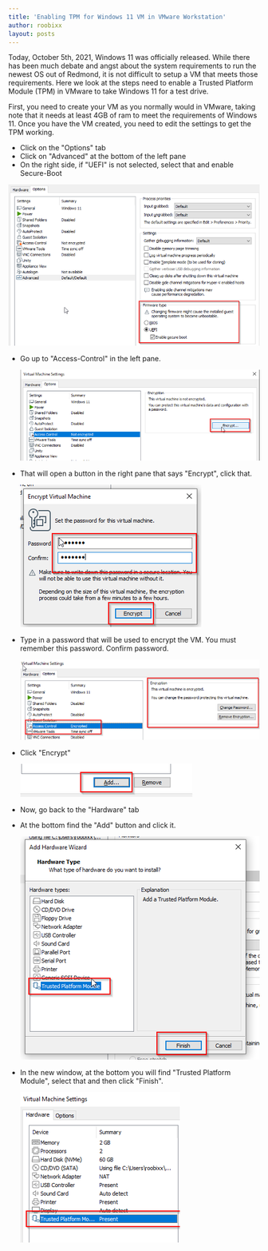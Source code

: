```yaml
---
title: 'Enabling TPM for Windows 11 VM in VMware Workstation'
author: roobixx
layout: posts
---
```


Today, October 5th, 2021, Windows 11 was officially released. While there has been much debate and angst about the system requirements to run the newest OS out of Redmond, it is not difficult to setup a VM that meets those requirements. Here we look at the steps need to enable a Trusted Platform Module (TPM) in VMware to take Windows 11 for a test drive.

First, you need to create your VM as you normally would in VMware, taking note that it needs at least 4GB of ram to meet the requirements of Windows 11. Once you have the VM created, you need to edit the settings to get the TPM working.

- Click on the "Options" tab
- Click on "Advanced" at the bottom of the left pane
- On the right side, if "UEFI" is not selected, select that and enable Secure-Boot

![Options>Advanced](/assets/images/tpm/1.png)
  
   
- Go up to "Access-Control" in the left pane. 
 
  ![Options > Access Control](/assets/images/tpm/2.png)
  

- That will open a button in the right pane that says "Encrypt", click that.
 
  ![Options > Access Control > Encrypt](/assets/images/tpm/3.png)
  
- Type in a password that will be used to encrypt the VM. You must remember this password. Confirm password.

  ![Options > Access Control > Encrypt](/assets/images/tpm/4.png)
  
- Click "Encrypt"
 
  ![Options > Access Control > Encrypt](/assets/images/tpm/5.png)
  
- Now, go back to the "Hardware" tab
- At the bottom find the "Add" button and click it.

  ![Hadrward > Add](/assets/images/tpm/6.png)
  
- In the new window, at the bottom you will find "Trusted Platform Module", select that and then click "Finish". 

  ![Hardware > Add](/assets/images/tpm/last.png)
